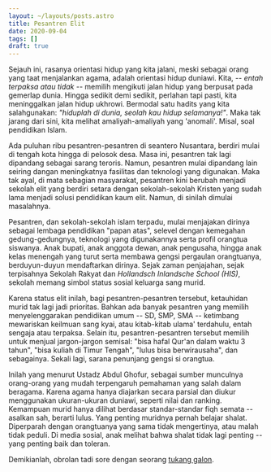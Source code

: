 ```yaml
---
layout: ~/layouts/posts.astro
title: Pesantren Elit
date: 2020-09-04
tags: []
draft: true
---
```


Sejauh ini, rasanya orientasi hidup yang kita jalani, meski sebagai orang yang taat menjalankan agama, adalah orientasi hidup duniawi. Kita, -- _entah terpaksa atau tidak_ -- memilih mengikuti jalan hidup yang berpusat pada gemerlap dunia. Hingga sedikit demi sedikit, perlahan tapi pasti, kita meninggalkan jalan hidup ukhrowi. Bermodal satu hadits yang kita salahgunakan: _"hiduplah di dunia, seolah kau hidup selamanya!"_. Maka tak jarang dari sini, kita melihat amaliyah-amaliyah yang 'anomali'. Misal, soal pendidikan Islam.

Ada puluhan ribu pesantren-pesantren di seantero Nusantara, berdiri mulai di tengah kota hingga di pelosok desa. Masa ini, pesantren tak lagi dipandang sebagai sarang teroris. Namun, pesantren mulai dipandang lain seiring dangan meningkatnya fasilitas dan teknologi yang digunakan. Maka tak ayal, di mata sebagian masyarakat, pesantren kini berubah menjadi sekolah elit yang berdiri setara dengan sekolah-sekolah Kristen yang sudah lama menjadi solusi pendidikan kaum elit. Namun, di sinilah dimulai masalahnya.

Pesantren, dan sekolah-sekolah islam terpadu, mulai menjajakan dirinya sebagai lembaga pendidikan "papan atas", selevel dengan kemegahan gedung-gedungnya, teknologi yang digunakannya serta profil orangtua siswanya. Anak bupati, anak anggota dewan, anak pengusaha, hingga anak kelas menengah yang turut serta membawa gengsi pergaulan orangtuanya, berduyun-duyun mendaftarkan dirinya. Sejak zaman penjajahan, sejak terpisahnya Sekolah Rakyat dan _Hollandsch Inlandsche School (HIS)_, sekolah memang simbol status sosial keluarga sang murid.

Karena status elit inilah, bagi pesantren-pesantren tersebut, ketauhidan murid tak lagi jadi prioritas. Bahkan ada banyak pesantren yang memilih menyelenggarakan pendidikan umum -- SD, SMP, SMA -- ketimbang mewariskan keilmuan sang kyai, atau kitab-kitab ulama' terdahulu, entah sengaja atau terpaksa. Selain itu, pesantren-pesantren tersebut memilih untuk menjual jargon-jargon semisal: "bisa hafal Qur'an dalam waktu 3 tahun", "bisa kuliah di Timur Tengah", "lulus bisa berwirausaha", dan sebagainya. Sekali lagi, sarana penunjang gengsi si orangtua.

Inilah yang menurut Ustadz Abdul Ghofur, sebagai sumber munculnya orang-orang yang mudah terpengaruh pemahaman yang salah dalam beragama. Karena agama hanya diajarkan secara parsial dan diukur menggunakan ukuran-ukuran duniawi, seperti nilai dan ranking. Kemampuan murid hanya dilihat berdasar standar-standar fiqh semata -- asalkan sah, berarti lulus. Yang penting muridnya pernah belajar shalat. Diperparah dengan orangtuanya yang sama tidak mengertinya, atau malah tidak peduli. Di media sosial, anak melihat bahwa shalat tidak lagi penting -- yang penting baik dan toleran.

Demikianlah, obrolan tadi sore dengan seorang [tukang galon](https://www.facebook.com/amir.sidik.75).
